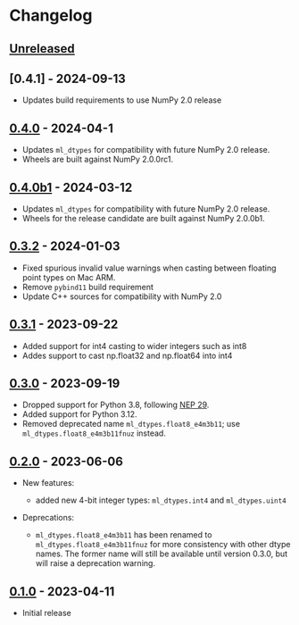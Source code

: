 # Changelog

<!--

Changelog follow the https://keepachangelog.com/ standard (at least the headers)

This allow to:

* auto-parsing release notes during the automated releases from github-action:
  https://github.com/marketplace/actions/pypi-github-auto-release
* Have clickable headers in the rendered markdown

To release a new version (e.g. from `1.0.0` -> `2.0.0`):

* Create a new `# [2.0.0] - YYYY-MM-DD` header and add the current
  `[Unreleased]` notes.
* At the end of the file:
  * Define the new link url:
  `[2.0.0]: https://github.com/jax-ml/ml_dtypes/compare/v1.0.0...v2.0.0`
  * Update the `[Unreleased]` url: `v1.0.0...HEAD` -> `v2.0.0...HEAD`

-->

## [Unreleased]

## [0.4.1] - 2024-09-13

* Updates build requirements to use NumPy 2.0 release

## [0.4.0] - 2024-04-1

* Updates `ml_dtypes` for compatibility with future NumPy 2.0 release.
* Wheels are built against NumPy 2.0.0rc1.

## [0.4.0b1] - 2024-03-12

* Updates `ml_dtypes` for compatibility with future NumPy 2.0 release.
* Wheels for the release candidate are built against NumPy 2.0.0b1.

## [0.3.2] - 2024-01-03

* Fixed spurious invalid value warnings when casting between floating point
  types on Mac ARM.
* Remove `pybind11` build requirement
* Update C++ sources for compatibility with NumPy 2.0

## [0.3.1] - 2023-09-22

* Added support for int4 casting to wider integers such as int8
* Addes support to cast np.float32 and np.float64 into int4

## [0.3.0] - 2023-09-19

* Dropped support for Python 3.8, following [NEP 29].
* Added support for Python 3.12.
* Removed deprecated name `ml_dtypes.float8_e4m3b11`;
  use `ml_dtypes.float8_e4m3b11fnuz` instead.

## [0.2.0] - 2023-06-06

* New features:
  * added new 4-bit integer types: `ml_dtypes.int4` and `ml_dtypes.uint4`

* Deprecations:
  * `ml_dtypes.float8_e4m3b11` has been renamed to `ml_dtypes.float8_e4m3b11fnuz` for more
    consistency with other dtype names. The former name will still be available until
    version 0.3.0, but will raise a deprecation warning.

## [0.1.0] - 2023-04-11

* Initial release

[Unreleased]: https://github.com/jax-ml/ml_dtypes/compare/v0.4.0...HEAD
[0.4.0]: https://github.com/jax-ml/ml_dtypes/compare/v0.4.0b1....v0.4.0
[0.4.0b1]: https://github.com/jax-ml/ml_dtypes/compare/v0.3.2...v0.4.0b1
[0.3.2]: https://github.com/jax-ml/ml_dtypes/compare/v0.3.1...v0.3.2
[0.3.1]: https://github.com/jax-ml/ml_dtypes/compare/v0.3.0...v0.3.1
[0.3.0]: https://github.com/jax-ml/ml_dtypes/compare/v0.2.0...v0.3.0
[0.2.0]: https://github.com/jax-ml/ml_dtypes/compare/v0.1.0...v0.2.0
[0.1.0]: https://github.com/jax-ml/ml_dtypes/releases/tag/v0.1.0
[NEP 29]: https://numpy.org/neps/nep-0029-deprecation_policy.html
